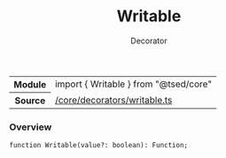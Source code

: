 
<header class="symbol-info-header"><h1 id="writable">Writable</h1><label class="symbol-info-type-label decorator">Decorator</label></header>
<!-- summary -->
<section class="symbol-info"><table class="is-full-width"><tbody><tr><th>Module</th><td><div class="lang-typescript"><span class="token keyword">import</span> { Writable }&nbsp;<span class="token keyword">from</span>&nbsp;<span class="token string">"@tsed/core"</span></div></td></tr><tr><th>Source</th><td><a href="https://github.com/Romakita/ts-express-decorators/blob/v4.28.0/src//core/decorators/writable.ts#L0-L0">/core/decorators/writable.ts</a></td></tr></tbody></table></section>
<!-- overview -->


### Overview


<pre><code class="typescript-lang ">function <span class="token function">Writable</span><span class="token punctuation">(</span>value?<span class="token punctuation">:</span> <span class="token keyword">boolean</span><span class="token punctuation">)</span><span class="token punctuation">:</span> Function<span class="token punctuation">;</span></code></pre>


<!-- Parameters -->

<!-- Description -->

<!-- Members -->


